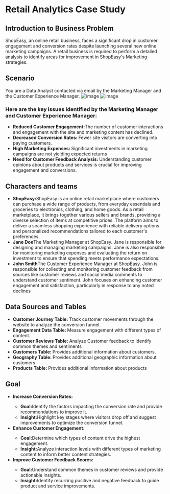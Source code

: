 # Retail Analytics Case Study

## Introduction to Business Problem 
ShopEasy, an online retail business, faces a significant drop in customer engagement and conversion rates despite launching several new online marketing campaigns. A retail business is required to perform a detailed analysis to identify areas for improvement in ShopEasy's Marketing strategies.

## Scenario
You are a Data Analyst contacted via email by the Marketing Manager and the Customer Experience Manager. 
![image](https://github.com/user-attachments/assets/87fa818e-9b2b-4a9d-9833-213f1cc3efda)
![image](https://github.com/user-attachments/assets/a4523b82-da7d-4649-a9a5-683d72eb49fa)

### Here are the key issues identified by the Marketing Manager and Customer Experience Manager:
<ul>
  <li><b>Reduced Customer Engagement:</b>The number of customer interactions and engagement with the site and marketing content has declined.</li>
  <li><b>Decreased Conversion Rates: </b>Fewer site visitors are converting into paying customers.</li>
  <li><b>High Marketing Expenses: </b>Significant investments in marketing campaigns are not yielding expected returns</li>
  <li><b>Need for Customer Feedback Analysis: </b>Understanding customer opinions about products and services is crucial for improving engagement and conversions. </li>
</ul>


## Characters and teams
<ul>
   <li><b>ShopEasy:</b>ShopEasy is an online retail marketplace where customers can purchase a wide range of products, from everyday essentials and groceries to electronics, clothing, and home goods. As a retail marketplace, it brings together various sellers and brands, providing a diverse selection of items at competitive prices. The platform aims to deliver a seamless shopping experience with reliable delivery options and personalized recommendations tailored to each customer's preferences.</li>

  <li><b>Jane Doe</b>The Marketing Manager at ShopEasy. Jane is responsible for designing and managing marketing campaigns. Jane is also responsible for monitoring marketing expenses and evaluating the return on investment to ensure that spending meets performance expectations.</li>

  <li><b>John Smith</b>The Customer Experience Manager at ShopEasy. John is responsible for collecting and monitoring customer feedback from sources like customer reviews and social media comments to understand customer sentiment. John focuses on enhancing customer engagement and satisfaction, particularly in response to any noted declines</li>
</ul>

## Data Sources and Tables
<ul>
  <li><b>Customer Journey Table: </b>Track customer movements through the website to analyze the conversion funnel.</li>
  <li><b>Engagement Data Table: </b>Measure engagement with different types of content.</li>
  <li><b>Customer Reviews Table: </b>Analyze Customer feedback to identify common themes and sentiments</li>
  <li><b>Customers Table: </b>Provides additional information about customers.</li>
  <li><b>Geography Table: </b>Provides additional geographic information about customers</li>
  <li><b>Products Table: </b>Provides additional information about products</li>
</ul>

## Goal
<ul>
  <li><b>Increase Conversion Rates: </b></li>
  <ul>
    <li><b>Goal:</b>Identify the factors impacting the conversion rate and provide recommendations to improve it.</li>
    <li><b>Insight:</b>Highlight key stages where visitors drop off and suggest improvements to optimize the conversion funnel.</li>
  </ul>
  <li><b>Enhance Customer Engagement:</b></li>
  <ul>
    <li><b>Goal:</b>Determine which types of content drive the highest engagement.</li>
    <li><b>Insight:</b>Analyze interaction levels with different types of marketing content to inform better content strategies.</li>
  </ul>
  <li><b>Improve Customer Feedback Scores: </b></li>
  <ul>
    <li><b>Goal:</b>Understand common themes in customer reviews and provide actionable insights.</li>
    <li><b>Insight:</b>Identify recurring positive and negative feedback to guide product and service improvements.</li>
  </ul>
</ul>


